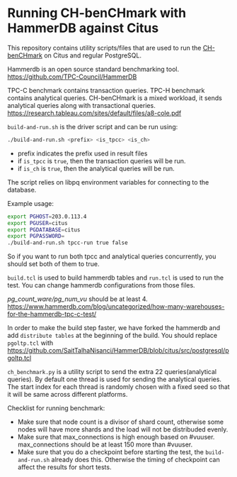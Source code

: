 # Running CH-benCHmark with HammerDB against Citus

This repository contains utility scripts/files that are used to run the [CH-benCHmark](https://db.in.tum.de/research/projects/CHbenCHmark/) on Citus and regular PostgreSQL.

Hammerdb is an open source standard benchmarking tool. https://github.com/TPC-Council/HammerDB

TPC-C benchmark contains transaction queries.
TPC-H benchmark contains analytical queries.
CH-benCHmark is a mixed workload, it sends analytical queries along with transactional queries. https://research.tableau.com/sites/default/files/a8-cole.pdf

`build-and-run.sh` is the driver script and can be run using:

```bash
./build-and-run.sh <prefix> <is_tpcc> <is_ch>
```

* prefix indicates the prefix used in result files
* if `is_tpcc` is `true`, then the transaction queries will be run.
* if `is_ch` is `true`, then the analytical queries will be run.

The script relies on libpq environment variables for connecting to the database.

Example usage:
```bash
export PGHOST=203.0.113.4
export PGUSER=citus
export PGDATABASE=citus
export PGPASSWORD=
./build-and-run.sh tpcc-run true false
```

So if you want to run both tpcc and analytical queries concurrently, you should set both of them to true.

`build.tcl` is used to build hammerdb tables and `run.tcl` is used to run the test.
You can change hammerdb configurations from those files.

*pg_count_ware/pg_num_vu* should be at least 4. https://www.hammerdb.com/blog/uncategorized/how-many-warehouses-for-the-hammerdb-tpc-c-test/

In order to make the build step faster, we have forked the hammerdb and add `distribute tables` at the beginning of the build.
You should replace `pgoltp.tcl` with https://github.com/SaitTalhaNisanci/HammerDB/blob/citus/src/postgresql/pgoltp.tcl

`ch_benchmark.py` is a utility script to send the extra 22 queries(analytical queries). By default one thread is used for sending the analytical queries. The start index for each thread is randomly chosen with a fixed seed so that it will be same across different platforms.

Checklist for running benchmark:

* Make sure that node count is a divisor of shard count, otherwise some nodes will have more shards and the load will not be distribuded evenly.
* Make sure that max_connections is high enough based on #vuuser. max_connections should be at least 150 more than #vuuser.
* Make sure that you do a checkpoint before starting the test, the `build-and-run.sh` already does this. Otherwise the timing of checkpoint can affect the results for short tests.
